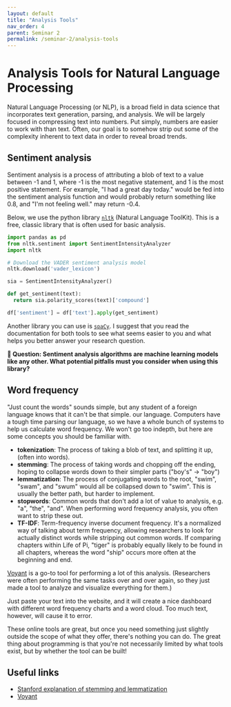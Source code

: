 ```yaml
---
layout: default
title: "Analysis Tools"
nav_order: 4
parent: Seminar 2
permalink: /seminar-2/analysis-tools
---
```


# Analysis Tools for Natural Language Processing

Natural Language Processing (or NLP), is a broad field in data science that
incorporates text generation, parsing, and analysis. We will be largely focused
in compressing text into numbers. Put simply, numbers are easier to work with
than text. Often, our goal is to somehow strip out some of the complexity inherent to text
data in order to reveal broad trends.

## Sentiment analysis

Sentiment analysis is a process of attributing a blob of text to a value
between -1 and 1, where -1 is the most negative statement, and 1 is the most 
positive statement. For example, "I had a great day today." would be
fed into the sentiment analysis function and would probably return something
like 0.8, and "I'm not feeling well." may return -0.4.

Below, we use the python library [`nltk`](https://www.nltk.org/) (Natural Language ToolKit).
This is a free, classic library that is often used for basic analysis.

```python
import pandas as pd
from nltk.sentiment import SentimentIntensityAnalyzer
import nltk

# Download the VADER sentiment analysis model
nltk.download('vader_lexicon')

sia = SentimentIntensityAnalyzer()

def get_sentiment(text):
  return sia.polarity_scores(text)['compound']

df['sentiment'] = df['text'].apply(get_sentiment)
```

Another library you can use is [`spaCy`](https://spacy.io/). I suggest that
you read the documentation for both tools to see what seems easier to you
and what helps you better answer your research question.

**🤖 Question: Sentiment analysis algorithms are machine learning models like any other. What potential pitfalls must you consider when using this library?**

## Word frequency

"Just count the words" sounds simple, but any student of a foreign language 
knows that it can't be that simple.
our language. Computers have a tough time parsing our language, so we have
a whole bunch of systems to help us calculate word frequency. We won't go
too indepth, but here are some concepts you should be familiar with.

* **tokenization**: The process of taking a blob of text, and splitting it up, (often into words).
* **stemming**: The process of taking words and chopping off the ending, hoping to collapse
words down to their simpler parts ("boy's" -> "boy")
* **lemmatization**: The process of conjugating words to the root, "swim", "swam", and "swum" would
all be collapsed down to "swim". This is usually the better path, but harder
to implement.
* **stopwords**: Common words that don't add a lot of value to analysis, e.g. "a",
"the", "and". When performing word frequency analysis, you often want to strip
these out.
* **TF-IDF**: Term-frequency inverse document frequency. It's a normalized way
of talking about term frequency, allowing researchers to look for actually 
distinct words while stripping out common words. If comparing chapters within 
Life of Pi, "tiger" is probably equally likely to be found in all chapters, 
whereas the word "ship" occurs more often at the beginning and end.

[Voyant](https://voyant-tools.org/) is a go-to tool for performing a lot of this analysis.
(Researchers were often performing the same tasks over and over again, 
so they just made a tool to analyze and visualize everything for them.)

Just paste your text into the website, and it will create a nice dashboard
with different word frequency charts and a word cloud. Too much text, however,
will cause it to error.

These online tools are great, but once you need something just slightly outside
the scope of what they offer, there's nothing you can do. The great
thing about programming is that you're not necessarily limited by what tools
exist, but by whether the tool can be built!

## Useful links

* [Stanford explanation of stemming and lemmatization](https://nlp.stanford.edu/IR-book/html/htmledition/stemming-and-lemmatization-1.html)
* [Voyant](https://voyant-tools.org/)
